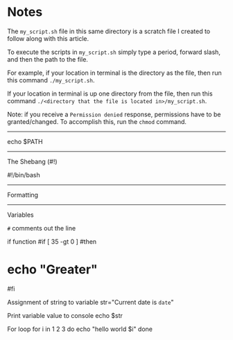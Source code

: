 # Notes

The `my_script.sh` file in this same directory is a scratch file I created to follow along with this article.

To execute the scripts in `my_script.sh` simply type a period, forward slash, and then the path to the file.

For example, if your location in terminal is the directory as the file, then run this command `./my_script.sh`.

If your location in terminal is up one directory from the file, then run this command `./<directory that the file is located in>/my_script.sh`.

Note: if you receive a `Permission denied` response, permissions have to be granted/changed.
To accomplish this, run the `chmod` command.

---

echo $PATH

---

The Shebang (#!)

#!/bin/bash

---

Formatting

---

Variables

`#` comments out the line

if function
#if [ 35 -gt 0 ]
#then
#    echo "Greater"
#fi

Assignment of string to variable
str="Current date is `date`"

Print variable value to console
echo $str

For loop
for i in 1 2 3
do
echo "hello world $i"
done